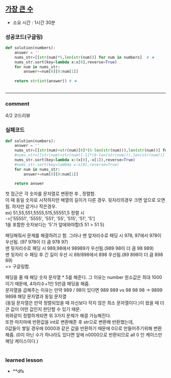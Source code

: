 
## [가장 큰 수](https://programmers.co.kr/learn/courses/30/lessons/42746?language=python3)
* 소요 시간 :  1시간 30분

### 성공코드(구글링)
```python
def solution(numbers):
    answer = ''
    nums_str=[[str(num)*5,len(str(num))] for num in numbers]  # ★
    nums_str.sort(key=lambda x:x[0],reverse=True)
    for num in nums_str:
        answer+=num[0][0:num[1]]
    
    return str(int(answer)) # ★
  
```

----------------------------------------------------------------------------
### comment 
4/2 코드리뷰 
### 실패코드
```python
def solution(numbers):
    answer = ''
    nums_str=[[str(num)+str(num)[0]*(6-len(str(num))),len(str(num))] for num in numbers] 
    #nums_str=[[str(num)+str(num)[-1]*(6-len(str(num))),len(str(num))] for num in numbers] 
    nums_str.sort(key=lambda x:(x[0],-x[1]),reverse=True)
    #nums_str.sort(key=lambda x:x[0],reverse=True)
    for num in nums_str:
        answer+=num[0][0:num[1]]

    return answer

``` 
   
첫 접근은 각 숫자를 문자열로 변환한 후 , 정렬함.    
이 때 동일 숫자로 시작하지만 배열의 길이가 다른 경우. 뒷자리의경우 크면 앞으로 오면 됨. 하지만 같거나 작은경우.   
ex) 51,55,551,5555,515,55551,5 정렬 시     
 ->['55551', '5555', '551', '55', '515', '51', '5']    
 1을 포함한 숫자보다는 '5'가 앞에와야함(5 51  > 51 5)  
 
패딩해줘서 문제를 해결하려고 함.
그러나
맨 앞자리수로 패딩 시 978, 97에서 978이 우선됨. (97 978이 더 큼 978 97)  
맨 뒷자리수로 패딩 시 989,98에서 98989가 우선됨.(989 98이 더 큼 98 989)  
맨 뒷자리 수 패딩 후 긴 길이 우선 시 89/898에서 898 우선됨.(89 898이 더 큼 898 89)  
=> 구글링함.   

패딩을 줄 때 해당 숫자 문자열 * 5를 해준다. 
그 이유는 number 원소값은 최대 1000이기 때문에, 4자리수+1인 5만큼 패딩을 해줌.   
문자열을 곱해주는 이유는 만약 989 / 98이 있다면 989 989  vs 98 98 98 -> 9899 9898 해당 문자열과 동일 문자열     
(동일 문자열은 만약 정렬되었을 때 자신보다 작지 않은 최소 문자열이다.)이 왔을 때 더 큰 값이 어떤 값인지 판단할 수 있기 때문.  
위와같이 정렬하게되면 위 3가지 문제가 해결 가능해진다.   
또한 마지마에 반환값을 int로 변환해준 후 str으로 변환해 반환했는데,  
0값들이 쌓일 경우에 0000과 같은 값을 반환하기 때문에 0으로 만들어주기위해 변환해줌. (0이 아닌 수가 하나라도 있다면 앞에 n0000으로 반환되므로 all 0 인 케이스만 해당 케이스이다.)   



#
#
 ### learned lesson
 
* **dfs
#
#
 
 
 
 

